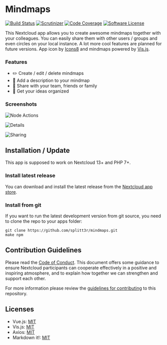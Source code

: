 # Mindmaps

[![Build Status](https://img.shields.io/travis/splitt3r/mindmaps.svg?style=flat-square)](https://travis-ci.org/splitt3r/mindmaps)
[![Scrutinizer](https://img.shields.io/scrutinizer/g/splitt3r/mindmaps.svg?style=flat-square)](https://scrutinizer-ci.com/g/splitt3r/mindmaps)
[![Code Coverage](https://img.shields.io/scrutinizer/coverage/g/splitt3r/mindmaps.svg?style=flat-square)](https://scrutinizer-ci.com/g/splitt3r/mindmaps)
[![Software License](https://img.shields.io/badge/license-AGPL-brightgreen.svg?style=flat-square)](LICENSE)

This Nextcloud app allows you to create awesome mindmaps together with your colleagues.
You can easily share them with other users / groups and even circles on your local instance.
A lot more cool features are planned for future versions.
App icon by [Icons8](https://icons8.com) and mindmaps powered by [Vis.js](http://visjs.org/).

### Features
- :pencil2: Create / edit / delete mindmaps
- :speech_balloon: Add a description to your mindmap
- :busts_in_silhouette: Share with your team, friends or family
- :rocket: Get your ideas organized

### Screenshots
![Node Actions](https://github.com/splitt3r/mindmaps/blob/master/screenshots/mindmap_node_actions.png)

![Details](https://github.com/splitt3r/mindmaps/blob/master/screenshots/mindmaps_details.png)

![Sharing](https://github.com/splitt3r/mindmaps/blob/master/screenshots/mindmaps_sharing.png)

## Installation / Update
This app is supposed to work on Nextcloud 13+ and PHP 7+.

### Install latest release
You can download and install the latest release from the [Nextcloud app store](https://apps.nextcloud.com/apps/mindmaps).

### Install from git
If you want to run the latest development version from git source, you need to clone the repo to your apps folder:

```
git clone https://github.com/splitt3r/mindmaps.git
make npm
```

## Contribution Guidelines
Please read the [Code of Conduct](https://nextcloud.com/community/code-of-conduct/). This document offers some guidance 
to ensure Nextcloud participants can cooperate effectively in a positive and inspiring atmosphere, and to explain how together 
we can strengthen and support each other.

For more information please review the [guidelines for contributing](https://github.com/nextcloud/server/blob/master/CONTRIBUTING.md) to this repository.

## Licenses
- Vue.js: [MIT](https://github.com/vuejs/vue/blob/dev/LICENSE)
- Vis.js: [MIT](https://github.com/almende/vis/blob/master/LICENSE-MIT)
- Axios: [MIT](https://github.com/axios/axios/blob/master/LICENSE)
- Markdown it!: [MIT](https://github.com/markdown-it/markdown-it/blob/master/LICENSE)
